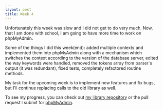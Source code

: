 ```yaml
---
layout: post
title: Week 4
---
```


Unfortunately this week was slow and I did not get to do very much. Now, that I am done with school, I am going to have more time to work on phpMyAdmin.

Some of the things I did this week(end): added multiple contexts and implemented them into phpMyAdmin along with a mechanism which switches the context according to the version of the database server, edited the way keywords were handled, removed the tokens array from parser's output (it was redundant), fixed tests, completely refactored routine methods.

My task for the upcoming week is to implement new features and fix bugs, but I'll continue replacing calls to the old library as well.

To see my progress, you can check out [my library repository](https://github.com/udan11/sql-parser) or the pull request I submit for [phpMyAdmin](https://github.com/phpmyadmin/phpmyadmin/pull/1728).